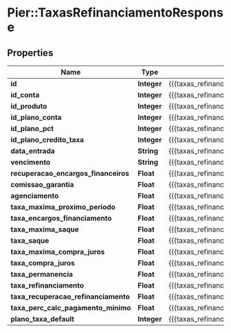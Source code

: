 # Pier::TaxasRefinanciamentoResponse

## Properties
Name | Type | Description | Notes
------------ | ------------- | ------------- | -------------
**id** | **Integer** | {{{taxas_refinanciamento_response_id_value}}} | [optional] 
**id_conta** | **Integer** | {{{taxas_refinanciamento_response_id_conta_value}}} | [optional] 
**id_produto** | **Integer** | {{{taxas_refinanciamento_response_id_produto_value}}} | [optional] 
**id_plano_conta** | **Integer** | {{{taxas_refinanciamento_response_id_plano_conta_value}}} | [optional] 
**id_plano_pct** | **Integer** | {{{taxas_refinanciamento_response_id_plano_pct_value}}} | [optional] 
**id_plano_credito_taxa** | **Integer** | {{{taxas_refinanciamento_response_id_plano_credito_taxa_value}}} | [optional] 
**data_entrada** | **String** | {{{taxas_refinanciamento_response_data_entrada_value}}} | [optional] 
**vencimento** | **String** | {{{taxas_refinanciamento_response_vencimento_value}}} | [optional] 
**recuperacao_encargos_financeiros** | **Float** | {{{taxas_refinanciamento_response_recuperacao_encargos_financeiros_value}}} | [optional] 
**comissao_garantia** | **Float** | {{{taxas_refinanciamento_response_comissao_garantia_value}}} | [optional] 
**agenciamento** | **Float** | {{{taxas_refinanciamento_response_agenciamento_value}}} | [optional] 
**taxa_maxima_proximo_periodo** | **Float** | {{{taxas_refinanciamento_response_taxa_maxima_proximo_periodo_value}}} | [optional] 
**taxa_encargos_financiamento** | **Float** | {{{taxas_refinanciamento_response_taxa_encargos_financiamento_value}}} | [optional] 
**taxa_maxima_saque** | **Float** | {{{taxas_refinanciamento_response_taxa_maxima_saque_value}}} | [optional] 
**taxa_saque** | **Float** | {{{taxas_refinanciamento_response_taxa_saque_value}}} | [optional] 
**taxa_maxima_compra_juros** | **Float** | {{{taxas_refinanciamento_response_taxa_maxima_compra_juros_value}}} | [optional] 
**taxa_compra_juros** | **Float** | {{{taxas_refinanciamento_response_taxa_compra_juros_value}}} | [optional] 
**taxa_permanencia** | **Float** | {{{taxas_refinanciamento_response_taxa_permanencia_value}}} | [optional] 
**taxa_refinanciamento** | **Float** | {{{taxas_refinanciamento_response_taxa_refinanciamento_value}}} | [optional] 
**taxa_recuperacao_refinanciamento** | **Float** | {{{taxas_refinanciamento_response_taxa_recuperacao_refinanciamento_value}}} | [optional] 
**taxa_perc_calc_pagamento_minimo** | **Float** | {{{taxas_refinanciamento_response_taxa_perc_calc_pagamento_minimo_value}}} | [optional] 
**plano_taxa_default** | **Integer** | {{{taxas_refinanciamento_response_plano_taxa_default_value}}} | [optional] 



